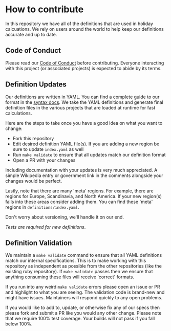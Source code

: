 # How to contribute

In this repository we have all of the definitions that are used in holiday calcuations. We rely on users around the world to help keep our definitions accurate and up to date.

## Code of Conduct

Please read our [Code of Conduct](https://github.com/holidays/holidays/blob/master/CODE_OF_CONDUCT.md) before contributing. Everyone interacting with this project (or associated projects) is expected to abide by its terms.

## Definition Updates

Our definitions are written in YAML. You can find a complete guide to our format in the [syntax docs](SYNTAX.md). We take the YAML definitions and generate final definition files in the various projects that are loaded at runtime for fast calculations.

Here are the steps to take once you have a good idea on what you want to change:

* Fork this repository
* Edit desired definition YAML file(s). If you are adding a new region be sure to update `index.yaml` as well
* Run `make validate` to ensure that all updates match our definition format
* Open a PR with your changes

Including documentation with your updates is very much appreciated. A simple Wikipedia entry or government link in the comments alongside your changes would be perfect.

Lastly, note that there are many 'meta' regions. For example, there are regions for Europe, Scandinavia, and North America. If your new region(s) falls into these areas consider adding them. You can find these 'meta' regions in `definitions/index.yaml`.

Don't worry about versioning, we'll handle it on our end.

*Tests are required for new definitions*.

## Definition Validation

We maintain a `make validate` command to ensure that all YAML definitions match our internal specifications. This is to make working with this repository as independent as possible from the other repositories (like the existing ruby repository). If `make validate` passes then we ensure that anything consuming these files will receive 'correct' formats.

If you run into any weird `make validate` errors please open an issue or PR and highlight to what you are seeing. The validation code is brand-new and might have issues. Maintainers will respond quickly to any open problems.

If you would like to add to, update, or otherwise fix any of our specs then please fork and submit a PR like you would any other change. Please note that we require 100% test coverage. Your builds will not pass if you fall below 100%.
